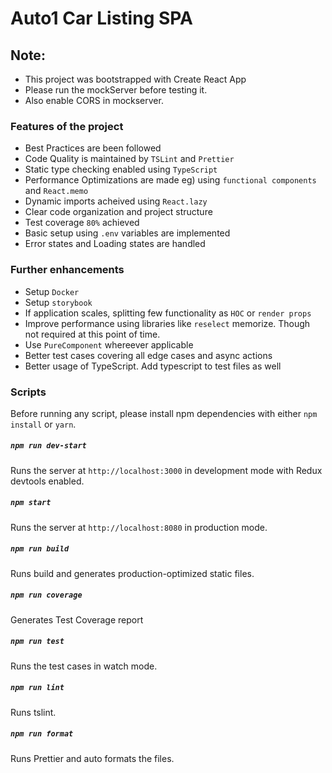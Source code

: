 # Auto1 Car Listing SPA

## Note:

- This project was bootstrapped with Create React App
- Please run the mockServer before testing it.
- Also enable CORS in mockserver.

### Features of the project

- Best Practices are been followed
- Code Quality is maintained by `TSLint` and `Prettier`
- Static type checking enabled using `TypeScript`
- Performance Optimizations are made eg) using `functional components` and `React.memo`
- Dynamic imports acheived using `React.lazy`
- Clear code organization and project structure
- Test coverage `80%` achieved
- Basic setup using `.env` variables are implemented
- Error states and Loading states are handled

### Further enhancements

- Setup `Docker`
- Setup `storybook`
- If application scales, splitting few functionality as `HOC` or `render props`
- Improve performance using libraries like `reselect` memorize. Though not required at this point of time.
- Use `PureComponent` whereever applicable
- Better test cases covering all edge cases and async actions
- Better usage of TypeScript. Add typescript to test files as well

### Scripts

Before running any script, please install npm dependencies with either `npm install` or `yarn`.

##### `npm run dev-start`

Runs the server at `http://localhost:3000` in development mode with Redux devtools enabled.

##### `npm start`

Runs the server at `http://localhost:8080` in production mode.

##### `npm run build`

Runs build and generates production-optimized static files.

##### `npm run coverage`

Generates Test Coverage report

##### `npm run test`

Runs the test cases in watch mode.

##### `npm run lint`

Runs tslint.

##### `npm run format`

Runs Prettier and auto formats the files.
